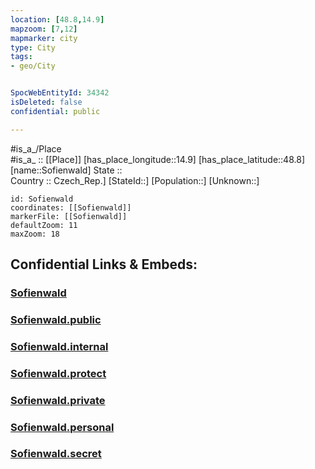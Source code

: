 ```yaml
---
location: [48.8,14.9] 
mapzoom: [7,12] 
mapmarker: city 
type: City
tags:
- geo/City


SpocWebEntityId: 34342
isDeleted: false
confidential: public

---
```

#is_a_/Place  
#is_a_ :: [[Place]] 
[has_place_longitude::14.9] 
[has_place_latitude::48.8] 
[name::Sofienwald] 
State ::  
Country :: Czech_Rep.] 
[StateId::] 
[Population::] 
[Unknown::] 


```leaflet
id: Sofienwald
coordinates: [[Sofienwald]] 
markerFile: [[Sofienwald]] 
defaultZoom: 11 
maxZoom: 18
```


## Confidential Links & Embeds: 

### [Sofienwald](/_Standards/Earth/Continent/Europe/Europe~Central/Czech_Republic/regions~Czech_Republic/Jihočeský/City/Sofienwald.md) 

### [Sofienwald.public](/_public/Earth/Continent/Europe/Europe~Central/Czech_Republic/regions~Czech_Republic/Jihočeský/City/Sofienwald.public.md) 

### [Sofienwald.internal](/_internal/Earth/Continent/Europe/Europe~Central/Czech_Republic/regions~Czech_Republic/Jihočeský/City/Sofienwald.internal.md) 

### [Sofienwald.protect](/_protect/Earth/Continent/Europe/Europe~Central/Czech_Republic/regions~Czech_Republic/Jihočeský/City/Sofienwald.protect.md) 

### [Sofienwald.private](/_private/Earth/Continent/Europe/Europe~Central/Czech_Republic/regions~Czech_Republic/Jihočeský/City/Sofienwald.private.md) 

### [Sofienwald.personal](/_personal/Earth/Continent/Europe/Europe~Central/Czech_Republic/regions~Czech_Republic/Jihočeský/City/Sofienwald.personal.md) 

### [Sofienwald.secret](/_secret/Earth/Continent/Europe/Europe~Central/Czech_Republic/regions~Czech_Republic/Jihočeský/City/Sofienwald.secret.md)

